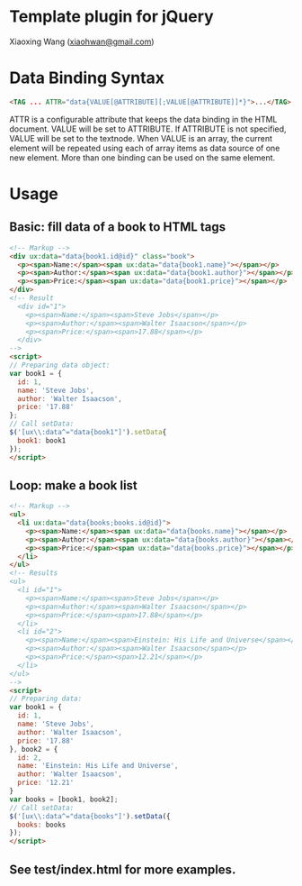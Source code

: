 Template plugin for jQuery
==========================

Xiaoxing Wang (xiaohwan@gmail.com)

# Data Binding Syntax
```html
<TAG ... ATTR="data{VALUE[@ATTRIBUTE][;VALUE[@ATTRIBUTE]]*}">...</TAG>
```

ATTR is a configurable attribute that keeps the data binding in the HTML document.
VALUE will be set to ATTRIBUTE. If ATTRIBUTE is not specified, VALUE will be set to the textnode.
When VALUE is an array, the current element will be repeated using each of array items as data source of one new element.
More than one binding can be used on the same element.

# Usage
## Basic: fill data of a book to HTML tags
```html
<!-- Markup -->
<div ux:data="data{book1.id@id}" class="book">
  <p><span>Name:</span><span ux:data="data{book1.name}"></span></p>
  <p><span>Author:</span><span ux:data="data{book1.author}"></span></p>
  <p><span>Price:</span><span ux:data="data{book1.price}"></span></p>
</div>
<!-- Result
  <div id="1">
    <p><span>Name:</span><span>Steve Jobs</span></p>
    <p><span>Author:</span><span>Walter Isaacson</span></p>
    <p><span>Price:</span><span>17.88</span></p>
  </div>
-->
<script>
// Preparing data object:
var book1 = {
  id: 1,
  name: 'Steve Jobs',
  author: 'Walter Isaacson',
  price: '17.88'
};
// Call setData:
$('[ux\\:data^="data{book1"]').setData{
  book1: book1
});
</script>
```
## Loop: make a book list
```html
<!-- Markup -->
<ul>
  <li ux:data="data{books;books.id@id}">
    <p><span>Name:</span><span ux:data="data{books.name}"></span></p>
    <p><span>Author:</span><span ux:data="data{books.author}"></span></p>
    <p><span>Price:</span><span ux:data="data{books.price}"></span></p>
  </li>
</ul>
<!-- Results
<ul>
  <li id="1">
    <p><span>Name:</span><span>Steve Jobs</span></p>
    <p><span>Author:</span><span>Walter Isaacson</span></p>
    <p><span>Price:</span><span>17.88</span></p>
  </li>
  <li id="2">
    <p><span>Name:</span><span>Einstein: His Life and Universe</span></p>
    <p><span>Author:</span><span>Walter Isaacson</span></p>
    <p><span>Price:</span><span>12.21</span></p>
  </li>
</ul>
-->
<script>
// Preparing data:
var book1 = {
  id: 1,
  name: 'Steve Jobs',
  author: 'Walter Isaacson',
  price: '17.88'
}, book2 = {
  id: 2,
  name: 'Einstein: His Life and Universe',
  author: 'Walter Isaacson',
  price: '12.21'
}
var books = [book1, book2];
// Call setData:
$('[ux\\:data^="data{books"]').setData({
  books: books
});
</script>
```
## See test/index.html for more examples.
